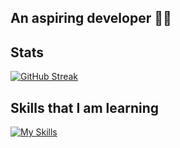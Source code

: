 ## An aspiring developer 👨‍💻

## Stats
[![GitHub Streak](https://streak-stats.demolab.com?user=Timonso-1&theme=tokyonight&date_format=j%2Fn%5B%2FY%5D)](https://git.io/streak-stats)

## Skills that I am learning
[![My Skills](https://skillicons.dev/icons?i=idea,java,kotlin,github,gradle&perline=5)](https://skillicons.dev)
